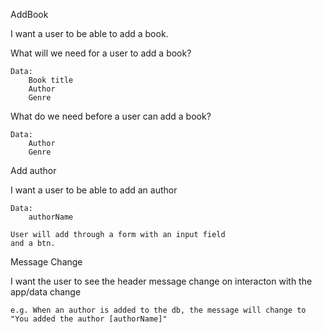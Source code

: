 AddBook

I want a user to be able to add a book.

What will we need for a user to add a book?

    Data:
        Book title
        Author
        Genre

What do we need before a user can add a book?

    Data:
        Author
        Genre

Add author

I want a user to be able to add an author

    Data:
        authorName

    User will add through a form with an input field
    and a btn.

Message Change

I want the user to see the header message change on
interacton with the app/data change

    e.g. When an author is added to the db, the message will change to "You added the author [authorName]"

